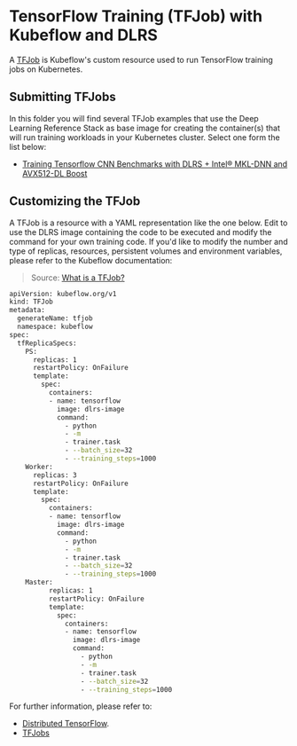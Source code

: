# TensorFlow Training (TFJob) with Kubeflow and DLRS

A [TFJob](https://www.kubeflow.org/docs/components/tftraining) is Kubeflow's custom resource used to run TensorFlow training jobs on Kubernetes.

## Submitting TFJobs


In this folder you will find several TFJob examples that use the Deep Learning Reference Stack as base image for creating the container(s) that will run training workloads in your Kubernetes cluster.
Select one form the list below:

* [Training Tensorflow CNN Benchmarks with DLRS + Intel® MKL-DNN and AVX512-DL Boost](https://github.intel.com/verticals/usecases/tree/master/kubeflow/dlrs-tfjob/tf_cnn_benchmarks)


## Customizing the TFJob

A TFJob is a resource with a YAML representation like the one below. Edit to use the DLRS image containing the code to be executed and modify the command for your own training code.
If you'd like to modify the number and type of replicas, resources, persistent volumes and environment variables, please refer to the Kubeflow documentation:
> Source: [What is a TFJob?](https://www.kubeflow.org/docs/components/tftraining/#what-is-tfjob)

```bash
apiVersion: kubeflow.org/v1
kind: TFJob
metadata:
  generateName: tfjob
  namespace: kubeflow
spec:
  tfReplicaSpecs:
    PS:
      replicas: 1
      restartPolicy: OnFailure
      template:
        spec:
          containers:
          - name: tensorflow
            image: dlrs-image
            command:
              - python
              - -m
              - trainer.task
              - --batch_size=32
              - --training_steps=1000
    Worker:
      replicas: 3
      restartPolicy: OnFailure
      template:
        spec:
          containers:
          - name: tensorflow
            image: dlrs-image
            command:
              - python
              - -m
              - trainer.task
              - --batch_size=32
              - --training_steps=1000
    Master:
          replicas: 1
          restartPolicy: OnFailure
          template:
            spec:
              containers:
              - name: tensorflow
                image: dlrs-image
                command:
                  - python
                  - -m
                  - trainer.task
                  - --batch_size=32
                  - --training_steps=1000
```

For further information, please refer to:
* [Distributed TensorFlow](https://www.tensorflow.org/deploy/distributed).
* [TFJobs](https://www.kubeflow.org/docs/components/tftraining/)
